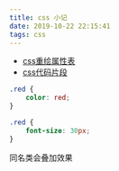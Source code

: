 ```yaml
---
title: css 小记
date: 2019-10-22 22:15:41
tags: css
---
```


- [css重绘属性表](https://csstriggers.com/)
- [css代码片段](https://css.30secondsofcode.org)

<!-- more -->

```css
.red {
    color: red;
}

.red {
    font-size: 30px;
}
```
同名类会叠加效果


